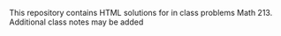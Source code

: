 This repository contains HTML solutions for in class problems Math 213.  Additional class notes may be added
